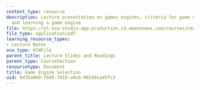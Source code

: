```yaml
---
content_type: resource
description: Lecture presentation on games engines, criteria for game engine selection,
  and learning a game engine.
file: https://ol-ocw-studio-app-production.s3.amazonaws.com/courses/cms-611j-creating-video-games-fall-2014/9d35a969f845f919a9c696530ca45fc3_MITCMS_611JF14_Game_Engine.pdf
file_type: application/pdf
learning_resource_types:
- Lecture Notes
ocw_type: OCWFile
parent_title: Lecture Slides and Readings
parent_type: CourseSection
resourcetype: Document
title: Game Engine Selection
uid: 9d35a969-f845-f919-a9c6-96530ca45fc3
---
```

